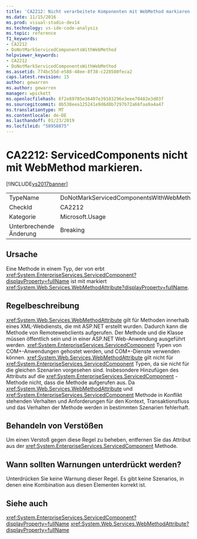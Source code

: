 ```yaml
---
title: 'CA2212: Nicht verarbeitete Komponenten mit WebMethod markieren | Microsoft-Dokumentation'
ms.date: 11/15/2016
ms.prod: visual-studio-dev14
ms.technology: vs-ide-code-analysis
ms.topic: reference
f1_keywords:
- CA2212
- DoNotMarkServicedComponentsWithWebMethod
helpviewer_keywords:
- CA2212
- DoNotMarkServicedComponentsWithWebMethod
ms.assetid: 774bc55d-e588-48ee-8f38-c228580feca2
caps.latest.revision: 15
author: gewarren
ms.author: gewarren
manager: wpickett
ms.openlocfilehash: 6f2e89705e36407e39103296e3eee70482e3d03f
ms.sourcegitcommit: 8b538eea125241e9d6d8b7297b72a66faa9a4a47
ms.translationtype: MT
ms.contentlocale: de-DE
ms.lasthandoff: 01/23/2019
ms.locfileid: "58958875"
---
```

# <a name="ca2212-do-not-mark-serviced-components-with-webmethod"></a>CA2212: ServicedComponents nicht mit WebMethod markieren.
[!INCLUDE[vs2017banner](../includes/vs2017banner.md)]

|||
|-|-|
|TypeName|DoNotMarkServicedComponentsWithWebMethod|
|CheckId|CA2212|
|Kategorie|Microsoft.Usage|
|Unterbrechende Änderung|Breaking|

## <a name="cause"></a>Ursache
 Eine Methode in einem Typ, der von erbt <xref:System.EnterpriseServices.ServicedComponent?displayProperty=fullName> ist mit markiert <xref:System.Web.Services.WebMethodAttribute?displayProperty=fullName>.

## <a name="rule-description"></a>Regelbeschreibung
 <xref:System.Web.Services.WebMethodAttribute> gilt für Methoden innerhalb eines XML-Webdiensts, die mit ASP.NET erstellt wurden. Dadurch kann die Methode von Remotewebclients aufgerufen. Der Methode und die Klasse müssen öffentlich sein und in einer ASP.NET Web-Anwendung ausgeführt werden. <xref:System.EnterpriseServices.ServicedComponent> Typen von COM+-Anwendungen gehostet werden, und COM+-Dienste verwenden können. <xref:System.Web.Services.WebMethodAttribute> gilt nicht für <xref:System.EnterpriseServices.ServicedComponent> Typen, da sie nicht für die gleichen Szenarien vorgesehen sind. Insbesondere Hinzufügen des Attributs auf die <xref:System.EnterpriseServices.ServicedComponent> -Methode nicht, dass die Methode aufgerufen aus. Da <xref:System.Web.Services.WebMethodAttribute> und <xref:System.EnterpriseServices.ServicedComponent> Methode in Konflikt stehenden Verhalten und Anforderungen für den Kontext, Transaktionsfluss und das Verhalten der Methode werden in bestimmten Szenarien fehlerhaft.

## <a name="how-to-fix-violations"></a>Behandeln von Verstößen
 Um einen Verstoß gegen diese Regel zu beheben, entfernen Sie das Attribut aus der <xref:System.EnterpriseServices.ServicedComponent> Methode.

## <a name="when-to-suppress-warnings"></a>Wann sollten Warnungen unterdrückt werden?
 Unterdrücken Sie keine Warnung dieser Regel. Es gibt keine Szenarios, in denen eine Kombination aus diesen Elementen korrekt ist.

## <a name="see-also"></a>Siehe auch
 <xref:System.EnterpriseServices.ServicedComponent?displayProperty=fullName> <xref:System.Web.Services.WebMethodAttribute?displayProperty=fullName>
